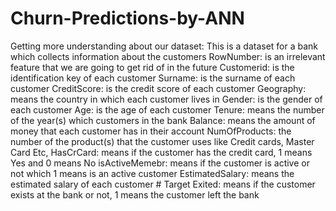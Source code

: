 # Churn-Predictions-by-ANN
Getting more understanding about our dataset:
This is a dataset for a bank which collects information about the customers
RowNumber: is an irrelevant feature that we are going to get rid of in the future
Customerid: is the identification key of each customer
Surname: is the surname of each customer
CreditScore: is the credit score of each customer
Geography: means the country in which each customer lives in
Gender: is the gender of each customer
Age: is the age of each customer
Tenure: means the number of the year(s) which customers in the bank
Balance: means the amount of money that each customer has in their account
NumOfProducts: the number of the product(s) that the customer uses like Credit cards, Master Card Etc,
HasCrCard: means if the customer has the credit card, 1 means Yes and 0 means No
isActiveMemebr: means if the customer is active or not which 1 means is an active customer
EstimatedSalary: means the estimated salary of each customer # Target
Exited: means if the customer exists at the bank or not, 1 means the customer left the bank
